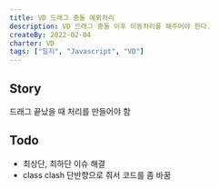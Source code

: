 ```yaml
---
title: VD 드래그 충돌 예외처리
description: VD 드래그 충돌 이후 이동처리를 해주어야 한다.
createBy: 2022-02-04
charter: VD
tags: ["일지", "Javascript", "VD"]
---
```


## Story

드래그 끝났을 때 처리를 만들어야 함

## Todo

-   최상단, 최하단 이슈 해결
-   class clash 단반향으로 줘서 코드를 좀 바꿈
